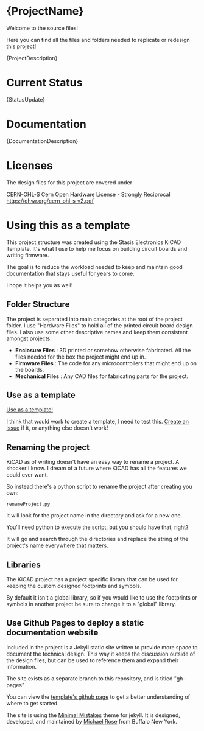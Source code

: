 # {ProjectName}

Welcome to the source files!

Here you can find all the files and folders needed to replicate or redesign this project!

{ProjectDescription}

# Current Status

{StatusUpdate}

# Documentation

{DocumentationDescription}

# Licenses

The design files for this project are covered under 

CERN-OHL-S
Cern Open Hardware License - Strongly Reciprocal
https://ohwr.org/cern_ohl_s_v2.pdf


# Using this as a template

This project structure was created using the Stasis Electronics KiCAD Template. It's what I use to help me focus on building circuit boards and writing firmware. 

The goal is to reduce the workload needed to keep and maintain good documentation that stays useful for years to come.

I hope it helps you as well!

## Folder Structure

The project is separated into main categories at the root of the project folder. I use "Hardware Files" to hold all of the printed circuit board design files. I also use some other descriptive names and keep them consistent amongst projects:

- **Enclosure Files** : 3D printed or somehow otherwise fabricated. All the files needed for the box the project might end up in.
- **Firmware Files** : The code for any microcontrollers that might end up on the boards. 
- **Mechanical Files** : Any CAD files for fabricating parts for the project. 

## Use as a template

[Use as a template!](https://github.com/stasiselectronics/KiCAD-Project-Template/generate)

I think that would work to create a template, I need to test this. [Create an issue](https://github.com/stasiselectronics/KiCAD-Project-Template/issues/new/choose) if it, or anything else doesn't work!

## Renaming the project

KiCAD as of writing doesn't have an easy way to rename a project. A shocker I know. I dream of a future where KiCAD has all the features we could ever want. 

So instead there's a python script to rename the project after creating you own:

    renameProject.py

It will look for the project name in the directory and ask for a new one.

You'll need python to execute the script, but you should have that, [right](https://www.python.org/)?

It will go and search through the directories and replace the string of the project's name everywhere that matters. 

## Libraries

The KiCAD project has a project specific library that can be used for keeping the custom designed footprints and symbols.

By default it isn't a global library, so if you would like to use the footprints or symbols in another project be sure to change it to a "global" library.


## Use Github Pages to deploy a static documentation website

Included in the project is a Jekyll static site written to provide more space to document the technical design. This way it keeps the discussion outside of the design files, but can be used to reference them and expand their information.

The site exists as a separate branch to this repository, and is titled "gh-pages"

You can view the [template's github page](https://stasiselectronics.github.io/KiCAD-Project-Template/) to get a better understanding of where to get started.

The site is using the [Minimal Mistakes](https://mmistakes.github.io/minimal-mistakes/about/) theme for jekyll. It is designed, developed, and maintained by [Michael Rose](https://mademistakes.com/about/) from Buffalo New York.
